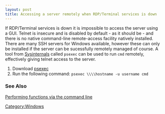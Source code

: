 ```yaml
---
layout: post 
title: Accessing a server remotely when RDP/Terminal services is down
---
```


If RDP/Terminal services is down it is impossible to access the server
using a GUI. Telnet is insecure and is disabled by default - as it
should be - and there is no native command-line remote-access facility
natively installed. There are many SSH servers for Windows available,
however these can only be installed if the server can be sucessfully
remotely managed of course. A tool from
[Sysinternals](http://www.sysinternals.com) called `psexec` can be used
to run `cmd` remotely, effectively giving telnet access to the server.

1.  Download
    [psexec](http://technet.microsoft.com/en-us/sysinternals/bb897553.aspx)
2.  Run the following command: `psexec \\\\hostname -u username cmd`

### See Also

[Performing functions via the command
line](Performing_functions_via_the_command_line_(Windows) "wikilink")

[Category:Windows](Category:Windows "wikilink")

